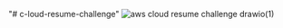 "# c-loud-resume-challenge" 
![aws cloud resume challenge drawio(1)](https://github.com/user-attachments/assets/abe905b3-831c-4cf3-94af-2fa153249b66)
